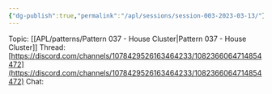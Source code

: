 ```yaml
---
{"dg-publish":true,"permalink":"/apl/sessions/session-003-2023-03-13/"}
---
```



Topic: [[APL/patterns/Pattern 037 - House Cluster\|Pattern 037 - House Cluster]]
Thread: [https://discord.com/channels/1078429526163464233/1082366064714854472](https://discord.com/channels/1078429526163464233/1082366064714854472)
Chat: 